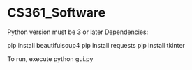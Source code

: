 # CS361_Software

Python version must be 3 or later
Dependencies:

pip install beautifulsoup4
pip install requests
pip install tkinter

To run, execute
python gui.py


